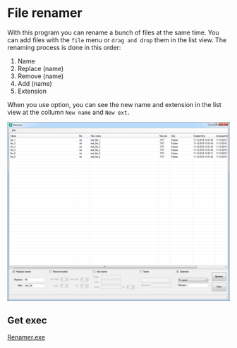# File renamer

With this program you can rename a bunch of files at the same time. You can add files with the `file` menu or `drag and drop` them in the list view. The renaming process is done in this order:

1. Name
2. Replace (name)
3. Remove (name)
4. Add (name)
5. Extension

When you use option, you can see the new name and extension in the list view at the collumn `New name` and `New ext.`

<p align="middle" ><img src="/images/renamer.png" alt="Renamer prog" width="850"></p>

## Get exec

[Renamer.exe](\src\Renamer\Renamer\bin\Debug\Renamer.exe)

